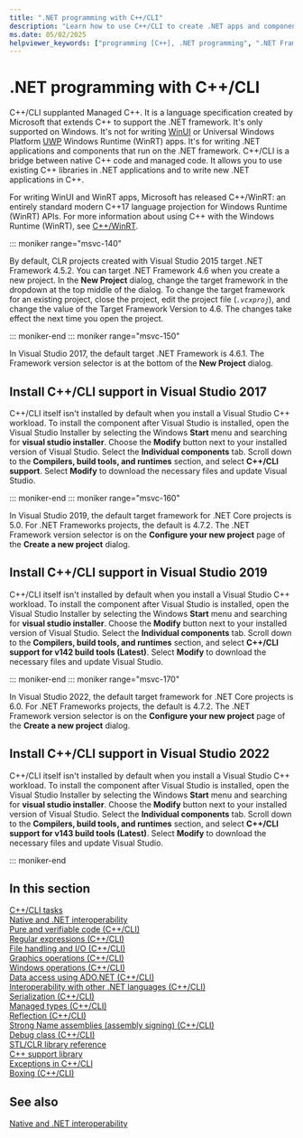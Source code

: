```yaml
---
title: ".NET programming with C++/CLI"
description: "Learn how to use C++/CLI to create .NET apps and components in Visual Studio."
ms.date: 05/02/2025
helpviewer_keywords: ["programming [C++], .NET programming", ".NET Framework [C++]", ".NET applications [C++]", "Visual C++, .NET programming"]
---
```

# .NET programming with C++/CLI

C++/CLI supplanted Managed C++. It is a language specification created by Microsoft that extends C++ to support the .NET framework. It's only supported on Windows. It's not for writing [WinUI](/windows/apps/winui) or Universal Windows Platform [UWP](/windows/uwp/get-started/universal-application-platform-guide) Windows Runtime (WinRT) apps. It's for writing .NET applications and components that run on the .NET framework. C++/CLI is a bridge between native C++ code and managed code. It allows you to use existing C++ libraries in .NET applications and to write new .NET applications in C++.

For writing WinUI and WinRT apps, Microsoft has released C++/WinRT: an entirely standard modern C++17 language projection for Windows Runtime (WinRT) APIs. For more information about using C++ with the Windows Runtime (WinRT), see [C++/WinRT](/windows/uwp/cpp-and-winrt-apis/).

::: moniker range="msvc-140"

By default, CLR projects created with Visual Studio 2015 target .NET Framework 4.5.2. You can target .NET Framework 4.6 when you create a new project. In the **New Project** dialog, change the target framework in the dropdown at the top middle of the dialog. To change the target framework for an existing project, close the project, edit the project file (*`.vcxproj`*), and change the value of the Target Framework Version to 4.6. The changes take effect the next time you open the project.

::: moniker-end
::: moniker range="msvc-150"

In Visual Studio 2017, the default target .NET Framework is 4.6.1. The Framework version selector is at the bottom of the **New Project** dialog.

## Install C++/CLI support in Visual Studio 2017

C++/CLI itself isn't installed by default when you install a Visual Studio C++ workload. To install the component after Visual Studio is installed, open the Visual Studio Installer by selecting the Windows **Start** menu and searching for **visual studio installer**. Choose the **Modify** button next to your installed version of Visual Studio. Select the **Individual components** tab. Scroll down to the **Compilers, build tools, and runtimes** section, and select **C++/CLI support**. Select **Modify** to download the necessary files and update Visual Studio.

::: moniker-end
::: moniker range="msvc-160"

In Visual Studio 2019, the default target framework for .NET Core projects is 5.0. For .NET Frameworks projects, the default is 4.7.2. The .NET Framework version selector is on the **Configure your new project** page of the **Create a new project** dialog.

## Install C++/CLI support in Visual Studio 2019

C++/CLI itself isn't installed by default when you install a Visual Studio C++ workload. To install the component after Visual Studio is installed, open the Visual Studio Installer by selecting the Windows **Start** menu and searching for **visual studio installer**. Choose the **Modify** button next to your installed version of Visual Studio. Select the **Individual components** tab. Scroll down to the **Compilers, build tools, and runtimes** section, and select **C++/CLI support for v142 build tools (Latest)**. Select **Modify** to download the necessary files and update Visual Studio.

::: moniker-end
::: moniker range="msvc-170"

In Visual Studio 2022, the default target framework for .NET Core projects is 6.0. For .NET Frameworks projects, the default is 4.7.2. The .NET Framework version selector is on the **Configure your new project** page of the **Create a new project** dialog.

## Install C++/CLI support in Visual Studio 2022

C++/CLI itself isn't installed by default when you install a Visual Studio C++ workload. To install the component after Visual Studio is installed, open the Visual Studio Installer by selecting the Windows **Start** menu and searching for **visual studio installer**. Choose the **Modify** button next to your installed version of Visual Studio. Select the **Individual components** tab. Scroll down to the **Compilers, build tools, and runtimes** section, and select **C++/CLI support for v143 build tools (Latest)**. Select **Modify** to download the necessary files and update Visual Studio.

::: moniker-end

## In this section

[C++/CLI tasks](../dotnet/cpp-cli-tasks.md)\
[Native and .NET interoperability](../dotnet/native-and-dotnet-interoperability.md)\
[Pure and verifiable code (C++/CLI)](../dotnet/pure-and-verifiable-code-cpp-cli.md)\
[Regular expressions (C++/CLI)](../dotnet/regular-expressions-cpp-cli.md)\
[File handling and I/O (C++/CLI)](../dotnet/file-handling-and-i-o-cpp-cli.md)\
[Graphics operations (C++/CLI)](../dotnet/graphics-operations-cpp-cli.md)\
[Windows operations (C++/CLI)](../dotnet/windows-operations-cpp-cli.md)\
[Data access using ADO.NET (C++/CLI)](../dotnet/data-access-using-adonet-cpp-cli.md)\
[Interoperability with other .NET languages (C++/CLI)](../dotnet/interoperability-with-other-dotnet-languages-cpp-cli.md)\
[Serialization (C++/CLI)](../dotnet/serialization-cpp-cli.md)\
[Managed types (C++/CLI)](../dotnet/managed-types-cpp-cli.md)\
[Reflection (C++/CLI)](../dotnet/reflection-cpp-cli.md)\
[Strong Name assemblies (assembly signing) (C++/CLI)](../dotnet/strong-name-assemblies-assembly-signing-cpp-cli.md)\
[Debug class (C++/CLI)](../dotnet/debug-class-cpp-cli.md)\
[STL/CLR library reference](../dotnet/stl-clr-library-reference.md)\
[C++ support library](../dotnet/cpp-support-library.md)\
[Exceptions in C++/CLI](../dotnet/exceptions-in-cpp-cli.md)\
[Boxing (C++/CLI)](../dotnet/boxing-cpp-cli.md)

## See also

[Native and .NET interoperability](../dotnet/native-and-dotnet-interoperability.md)
